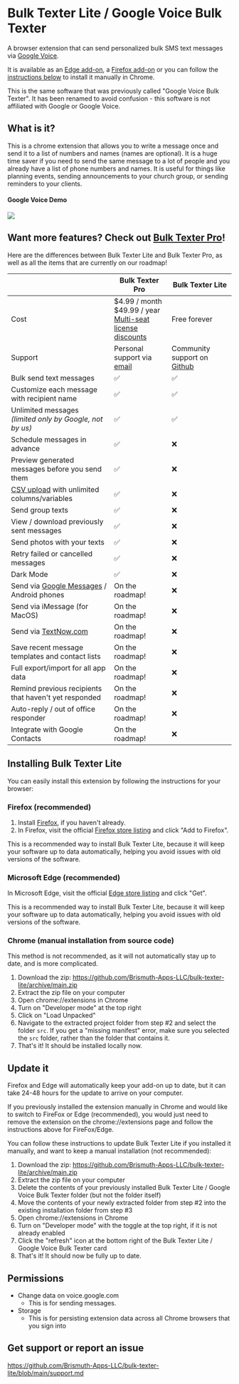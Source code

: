 # Bulk Texter Lite / Google Voice Bulk Texter
A browser extension that can send personalized bulk SMS text messages via [Google Voice](https://voice.google.com).

It is available as an [Edge add-on](https://microsoftedge.microsoft.com/addons/detail/google-voice-bulk-texter/olokpmeifgmfmhdnpfllllfnakdakldl), a [Firefox add-on](https://addons.mozilla.org/en-US/firefox/addon/bulk-texter/) or you can follow the [instructions below](#install-it) to install it manually in Chrome.

This is the same software that was previously called "Google Voice Bulk Texter". It has been renamed to avoid confusion - this software is not affiliated with Google or Google Voice. 

## What is it?
This is a chrome extension that allows you to write a message once and send it to a list of numbers and names (names are optional). It is a huge time saver if you need to send the same message to a lot of people and you already have a list of phone numbers and names. It is useful for things like planning events, sending announcements to your church group, or sending reminders to your clients. 

#### Google Voice Demo
![](https://raw.githubusercontent.com/brismuth/google-voice-bulk-texter/main/demo/demo-google-voice.jpg)

## Want more features? Check out [Bulk Texter Pro](https://www.bulktexterpro.com)!

Here are the differences between Bulk Texter Lite and Bulk Texter Pro, as well as all the items that are currently on our roadmap!

|  | Bulk Texter Pro | Bulk Texter Lite |
| --- | --- | --- |
| Cost | $4.99 / month <br/> $49.99 / year <br/> [Multi-seat license discounts](https://www.bulktexterpro.com/docs/features/#multi-seat-license-pricing) | Free forever |
| Support | Personal support via [email](mailto:support@bulktexterpro.com) | Community support on [Github](https://github.com/Brismuth-Apps-LLC/bulk-texter-lite/blob/main/support.md) |
| Bulk send text messages | ✅ | ✅ |
| Customize each message with recipient name | ✅ | ✅ |
| Unlimited messages <br/> *(limited only by Google, not by us)* | ✅ | ✅ |
| Schedule messages in advance | ✅ | ❌ |
| Preview generated messages before you send them | ✅ | ❌ |
| [CSV upload](https://www.bulktexterpro.com/docs/getting-started/using-csv-upload/) with unlimited columns/variables | ✅ | ❌ |
| Send group texts | ✅ | ❌ |
| View / download previously sent messages | ✅ | ❌ |
| Send photos with your texts | ✅ | ❌ |
| Retry failed or cancelled messages | ✅ | ❌ |
| Dark Mode | ✅ | ❌ |
| Send via [Google Messages](https://messages.google.com/web/) / Android phones | On the roadmap! | ❌ |
| Send via iMessage (for MacOS) | On the roadmap! | ❌ |
| Send via [TextNow.com](https://www.textnow.com/) | On the roadmap! | ❌ |
| Save recent message templates and contact lists | On the roadmap! | ❌ |
| Full export/import for all app data | On the roadmap! | ❌ |
| Remind previous recipients that haven't yet responded | On the roadmap! | ❌ |
| Auto-reply / out of office responder | On the roadmap! | ❌ |
| Integrate with Google Contacts | On the roadmap! | ❌ |


## Installing Bulk Texter Lite
You can easily install this extension by following the instructions for your browser:

### Firefox (recommended)
1. Install [Firefox](https://www.mozilla.org/en-US/firefox/new/), if you haven't already.
2. In Firefox, visit the official [Firefox store listing](https://addons.mozilla.org/en-US/firefox/addon/bulk-texter/) and click "Add to Firefox". 

This is a recommended way to install Bulk Texter Lite, because it will keep your software up to data automatically, helping you avoid issues with old versions of the software.

### Microsoft Edge (recommended)
In Microsoft Edge, visit the official [Edge store listing](https://microsoftedge.microsoft.com/addons/detail/google-voice-bulk-texter/olokpmeifgmfmhdnpfllllfnakdakldl) and click "Get". 

This is a recommended way to install Bulk Texter Lite, because it will keep your software up to data automatically, helping you avoid issues with old versions of the software.

### Chrome (manual installation from source code)
This method is not recommended, as it will not automatically stay up to date, and is more complicated.

1. Download the zip: https://github.com/Brismuth-Apps-LLC/bulk-texter-lite/archive/main.zip
2. Extract the zip file on your computer
3. Open chrome://extensions in Chrome
4. Turn on "Developer mode" at the top right
5. Click on "Load Unpacked"
6. Navigate to the extracted project folder from step #2 and select the folder `src`. If you get a "missing manifest" error, make sure you selected the `src` folder, rather than the folder that contains it.
7. That's it! It should be installed locally now.


## Update it
Firefox and Edge will automatically keep your add-on up to date, but it can take 24-48 hours for the update to arrive on your computer.

If you previously installed the extension manually in Chrome and would like to switch to FireFox or Edge (recommended), you would just need to remove the extension on the chrome://extensions page and follow the instructions above for FireFox/Edge.

You can follow these instructions to update Bulk Texter Lite if you installed it manually, and want to keep a manual installation (not recommended):
1. Download the zip: https://github.com/Brismuth-Apps-LLC/bulk-texter-lite/archive/main.zip
2. Extract the zip file on your computer
3. Delete the contents of your previously installed Bulk Texter Lite / Google Voice Bulk Texter folder (but not the folder itself)
4. Move the contents of your newly extracted folder from step #2 into the existing installation folder from step #3
5. Open chrome://extensions in Chrome
6. Turn on "Developer mode" with the toggle at the top right, if it is not already enabled
7. Click the "refresh" icon at the bottom right of the Bulk Texter Lite / Google Voice Bulk Texter card
8. That's it! It should now be fully up to date.

## Permissions
* Change data on voice.google.com
  * This is for sending messages.
* Storage
  * This is for persisting extension data across all Chrome browsers that you sign into 

## Get support or report an issue
https://github.com/Brismuth-Apps-LLC/bulk-texter-lite/blob/main/support.md
